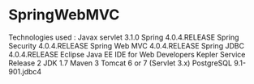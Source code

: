 SpringWebMVC
============
Technologies used :
Javax servlet 3.1.0
Spring 4.0.4.RELEASE
Spring Security 4.0.4.RELEASE
Spring Web MVC 4.0.4.RELEASE
Spring JDBC 4.0.4.RELEASE
Eclipse Java EE IDE for Web Developers Kepler Service Release 2
JDK 1.7
Maven 3
Tomcat 6 or 7 (Servlet 3.x)
PostgreSQL 9.1-901.jdbc4